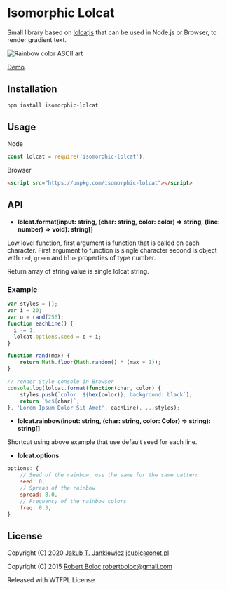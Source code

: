 # Isomorphic Lolcat

Small library based on [lolcatjs](https://github.com/robertmarsal/lolcatjs)
that can be used in Node.js or Browser, to render gradient text.

![Rainbow color ASCII art](https://github.com/jcubic/isomorphic-lolcat/blob/master/screenshot.png?raw=true)


[Demo](http://jcubic.github.io/isomorphic-lolcat).

## Installation

```bash
npm install isomorphic-lolcat
```

## Usage

Node

```javascript
const lolcat = require('isomorphic-lolcat');
```

Browser

```html
<script src="https://unpkg.com/isomorphic-lolcat"></script>
```

## API

* **lolcat.format(input: string, (char: string, color: color) => string, (line: number) => void): string[]**

Low lovel function, first argument is function that is called on each character.
First argument to function is single character second is object with `red`,
`green` and `blue` properties of type number.

Return array of string value is single lolcat string.

### Example

```javascript
var styles = [];
var i = 20;
var o = rand(256);
function eachLine() {
  i -= 1;
  lolcat.options.seed = o + i;
}

function rand(max) {
    return Math.floor(Math.random() * (max + 1));
}

// render Style console in Browser
console.log(lolcat.format(function(char, color) {
    styles.push(`color: ${hex(color)}; background: black`);
    return `%c${char}`;
}, 'Lorem Ipsum Dolor Sit Amet', eachLine), ...styles);
```

* **lolcat.rainbow(input: string, (char: string, color: Color) => string): string[]**

Shortcut using above example that use default seed for each line.

* **lolcat.options**

```javascript
options: {
    // Seed of the rainbow, use the same for the same pattern
    seed: 0,
    // Spread of the rainbow
    spread: 8.0,
    // Frequency of the rainbow colors
    freq: 0.3,
}
```

## License

Copyright (C) 2020 [Jakub T. Jankiewicz](https://jcubic.pl) <jcubic@onet.pl>

Copyright (C) 2015 [Robert Boloc](https://github.com/robertmarsal) <robertboloc@gmail.com>

Released with WTFPL License
